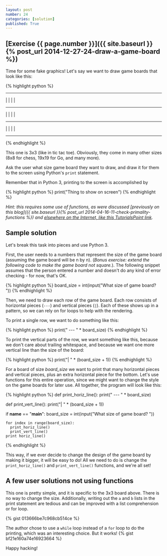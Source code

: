 ```yaml
---
layout: post
number: 24
categories: [solution]
published: True
---
```


## [Exercise {{ page.number }}]({{ site.baseurl }}{% post_url 2014-12-27-24-draw-a-game-board %})

Time for some fake graphics! Let's say we want to draw game boards that look like this: 

{% highlight python %}
 --- --- --- 
|   |   |   | 
 --- --- ---  
|   |   |   | 
 --- --- ---  
|   |   |   | 
 --- --- --- 
{% endhighlight %}

This one is 3x3 (like in tic tac toe). Obviously, they come in many other sizes (8x8 for chess, 19x19 for Go, and many more).

Ask the user what size game board they want to draw, and draw it for them to the screen using Python's `print` statement. 

Remember that in Python 3, printing to the screen is accomplished by

{% highlight python %}
  print("Thing to show on screen")
{% endhighlight %}

_Hint: this requires some use of functions, as were discussed [previously on this blog]({{ site.baseurl }}{% post_url 2014-04-16-11-check-primality-functions %}) and [elsewhere on the Internet, like this TutorialsPoint link](http://www.tutorialspoint.com/python/python_functions.htm)._


## Sample solution

Let's break this task into pieces and use Python 3.

First, the user needs to a numbers that represent the size of the game board (assuming the game board will be n by n). (_Bonus exercise: extend the following code to make the game board not square._). The following snippet assumes that the person entered a number and doesn't do any kind of error checking - for now, that's OK.

{% highlight python %}
  board_size = int(input("What size of game board? "))
{% endhighlight %}

Then, we need to draw each row of the game board. Each row consists of horizontal pieces (`---`) and vertical pieces (`|`). Each of these shows up in a pattern, so we can rely on for loops to help with the rendering.

To print a single row, we want to do something like this:

{% highlight python %}
  print(" --- " * board_size)
{% endhighlight %}

To print the vertical parts of the row, we want something like this, because we don't care about trailing whitespace, and because we want one more vertical line than the size of the board: 

{% highlight python %}
  print("|   " * (board_size + 1))
{% endhighlight %}

For a board of size _board_size_ we want to print that many horizontal pieces and vertical pieces, plus an extra horizontal piece for the bottom. Let's use functions for this entire operation, since we might want to change the style on the game boards for later use. All together, the program will look like this: 

{% highlight python %}
  def print_horiz_line():
    print(" --- " * board_size)

  def print_vert_line():
    print("|   " * (board_size + 1))

  if __name__ == "__main__":
    board_size = int(input("What size of game board? "))

    for index in range(board_size):
      print_horiz_line()
      print_vert_line()
    print horiz_line()
{% endhighlight %}

This way, if we ever decide to change the design of the game board by making it bigger, it will be easy to do! All we need to do is change the `print_horiz_line()` and `print_vert_line()` functions, and we're all set!

## A few user solutions not using functions

This one is pretty simple, and it is specific to the 3x3 board above. There is no way to change the size. Additionally, writing out the `a` and `b` lists in the print statement are tedious and can be improved with a list comprehension or for loop.

{% gist 013666be7c968cb514ce %}

The author chose to use a `while` loop instead of a `for` loop to do the printing, which was an interesting choice. But it works!
{% gist bf21e160a74e16923664 %}


Happy hacking!